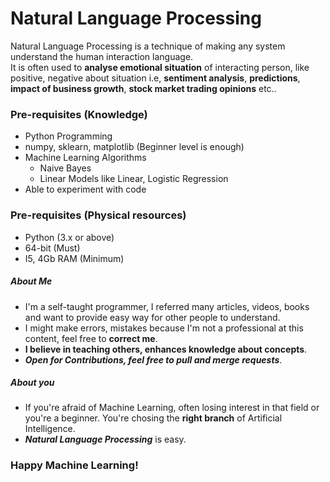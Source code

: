 # Natural Language Processing
Natural Language Processing is a technique of making any system understand the human interaction language.<br>
It is often used  to **analyse emotional situation** of interacting person, like positive, negative about situation i.e, **sentiment analysis**,
**predictions**, **impact of business growth**, **stock market trading opinions** etc..<br>

### Pre-requisites (Knowledge)
* Python Programming
* numpy, sklearn, matplotlib (Beginner level is enough)
* Machine Learning Algorithms
  * Naive Bayes
  * Linear Models like Linear, Logistic Regression
* Able to experiment with code

### Pre-requisites (Physical resources)
* Python (3.x or above)
* 64-bit (Must)
* I5, 4Gb RAM (Minimum)

##### About Me
* I'm a self-taught programmer, I referred many articles, videos, books and want to provide easy way for other people to understand.
* I might make errors, mistakes because I'm not a professional at this content, feel free to **correct me**.
* **I believe in teaching others, enhances knowledge about concepts**.
* **_Open for Contributions, feel free to pull and merge requests_**.

##### About you
* If you're afraid of Machine Learning, often losing interest in that field or you're a beginner. You're chosing the **right branch** of Artificial Intelligence.
* **_Natural Language Processing_** is easy.

### Happy Machine Learning!
